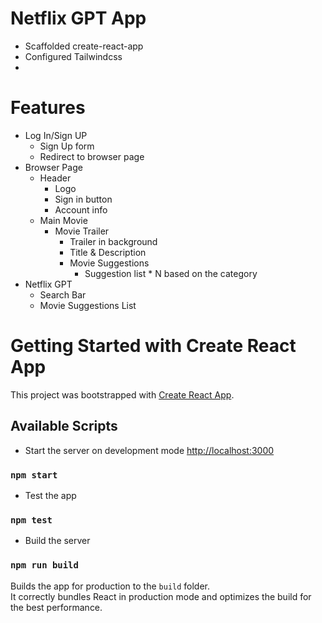 # Netflix GPT App
 - Scaffolded create-react-app
 - Configured Tailwindcss
 - 


# Features
 - Log In/Sign UP 
    - Sign Up form
    - Redirect to browser page
 - Browser Page
    - Header
        - Logo
        - Sign in button
        - Account info
    - Main Movie
        - Movie Trailer
            - Trailer in background
            - Title & Description
            - Movie Suggestions
                - Suggestion list * N based on the category
 - Netflix GPT
    - Search Bar
    - Movie Suggestions List


# Getting Started with Create React App

This project was bootstrapped with [Create React App](https://github.com/facebook/create-react-app).

## Available Scripts

- Start the server on development mode [http://localhost:3000](http://localhost:3000) 

### `npm start`

- Test the app

### `npm test`

- Build the server
### `npm run build`

Builds the app for production to the `build` folder.\
It correctly bundles React in production mode and optimizes the build for the best performance.
